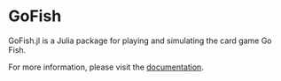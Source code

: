 # GoFish

GoFish.jl is a Julia package for playing and simulating the card game Go Fish. 

For more information, please visit the [documentation](https://itsdfish.github.io/GoFish.jl/dev/).
